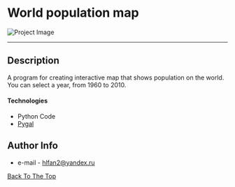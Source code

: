 # World population map

![Project Image](https://i.imgur.com/8cJyUgz.png)

---

## Description

A program for creating interactive map that shows population on the world. You can select a year, from 1960 to 2010.

#### Technologies

- Python Code
- [Pygal](https://www.pygal.org/en/stable/)

## Author Info

- e-mail - hlfan2@yandex.ru

[Back To The Top](#world-population-map)

